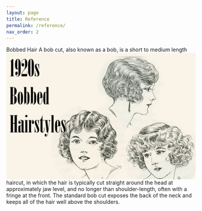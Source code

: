 ```yaml
---
layout: page
title: Reference
permalink: /reference/
nav_order: 2
---
```


Bobbed Hair <img style="float: left; padding-right: 10px" src="images/A Prairie as Wide as the Sea Reference/bob.jpg"> A bob cut, also known as a bob, is a short to medium length haircut, in which the hair is typically cut straight around the head at approximately jaw level, and no longer than shoulder-length, often with a fringe at the front. The standard bob cut exposes the back of the neck and keeps all of the hair well above the shoulders. 

